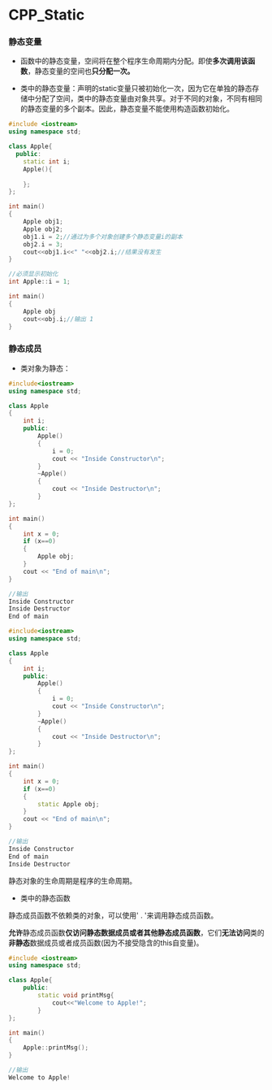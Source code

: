 # CPP_Static

### 静态变量

- 函数中的静态变量，空间将在整个程序生命周期内分配。即使**多次调用该函数**，静态变量的空间也**只分配一次。**

- 类中的静态变量：声明的static变量只被初始化一次，因为它在单独的静态存储中分配了空间，类中的静态变量由对象共享。对于不同的对象，不同有相同的静态变量的多个副本。因此，静态变量不能使用构造函数初始化。

```c++
#include <iostream>
using namespace std;

class Apple{
  public:
    static int i;
    Apple(){
        
    };
};

int main()
{
	Apple obj1;
    Apple obj2;
    obj1.i = 2;//通过为多个对象创建多个静态变量i的副本
    obj2.i = 3;
    cout<<obj1.i<<" "<<obj2.i;//结果没有发生
}

//必须显示初始化
int Apple::i = 1;

int main()
{
    Apple obj
    cout<<obj.i;//输出 1
}
```



### 静态成员

- 类对象为静态：

```c++
#include<iostream> 
using namespace std; 

class Apple 
{ 
    int i; 
    public: 
        Apple() 
        { 
            i = 0; 
            cout << "Inside Constructor\n"; 
        } 
        ~Apple() 
        { 
            cout << "Inside Destructor\n"; 
        } 
}; 

int main() 
{ 
    int x = 0; 
    if (x==0) 
    { 
        Apple obj; 
    } 
    cout << "End of main\n"; 
} 

//输出
Inside Constructor
Inside Destructor
End of main
```

```c++
#include<iostream> 
using namespace std; 

class Apple 
{ 
    int i; 
    public: 
        Apple() 
        { 
            i = 0; 
            cout << "Inside Constructor\n"; 
        } 
        ~Apple() 
        { 
            cout << "Inside Destructor\n"; 
        } 
}; 

int main() 
{ 
    int x = 0; 
    if (x==0) 
    { 
        static Apple obj; 
    } 
    cout << "End of main\n"; 
} 

//输出
Inside Constructor
End of main
Inside Destructor
```

静态对象的生命周期是程序的生命周期。



- 类中的静态函数

静态成员函数不依赖类的对象，可以使用' . '来调用静态成员函数。

**允许**静态成员函数**仅访问静态数据成员或者其他静态成员函数**，它们**无法访问**类的**非静态**数据成员或者成员函数(因为不接受隐含的this自变量)。

```c++
#include <iostream>
using namespace std;

class Apple{
    public:
    	static void printMsg{
            cout<<"Welcome to Apple!";
        }
};

int main()
{
    Apple::printMsg();
}

//输出
Welcome to Apple!
```

